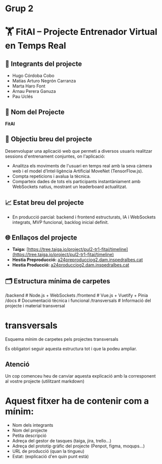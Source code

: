 # Grup 2
# 🏋️ FitAI – Projecte Entrenador Virtual en Temps Real

## 👥 Integrants del projecte
- Hugo Córdoba Cobo  
- Matías Arturo Negrón Carranza  
- Marta Haro Font  
- Arnau Perera Ganuza  
- Pau Uclés  

## 🌟 Nom del Projecte
**FitAI**

## 🎯 Objectiu breu del projecte
Desenvolupar una aplicació web que permeti a diversos usuaris realitzar sessions d'entrenament conjuntes, on l'aplicació:  
- Analitza els moviments de l'usuari en temps real amb la seva càmera web i el model d’Intel·ligència Artificial MoveNet (TensorFlow.js).  
- Compta repeticions i avalua la tècnica.  
- Comparteix dades de tots els participants instantàniament amb WebSockets natius, mostrant un leaderboard actualitzat.

## 📈 Estat breu del projecte
- En producció parcial: backend i frontend estructurats, IA i WebSockets integrats, MVP funcional, backlog inicial definit.  

## 🌐 Enllaços del projecte
- **Taiga:** [https://tree.taiga.io/project/pul2-tr1-fitai/timeline](https://tree.taiga.io/project/pul2-tr1-fitai/timeline)  
- **Hestia Preproducció:** [a24preproducciog2.dam.inspedralbes.cat](http://a24preproducciog2.dam.inspedralbes.cat)  
- **Hestia Producció:** [a24producciog2.dam.inspedralbes.cat](http://a24producciog2.dam.inspedralbes.cat)  

## 🗂️ Estructura mínima de carpetes
/backend # Node.js + WebSockets
/frontend # Vue.js + Vuetify + Pinia
/docs # Documentació tècnica i funcional
/transversals # Informació del projecte i material transversal

# transversals
Esquema mínim de carpetes pels projectes transversals

És obligatori seguir aquesta estructura tot i que la podeu ampliar.

## Atenció
Un cop comenceu heu de canviar aquesta explicació amb la corresponent al vostre projecte (utilitzant markdown)

# Aquest fitxer ha de contenir com a mínim:
 * Nom dels integrants
 * Nom del projecte
 * Petita descripció
 * Adreça del gestor de tasques (taiga, jira, trello...)
 * Adreça del prototip gràfic del projecte (Penpot, figma, moqups...)
 * URL de producció (quan la tingueu)
 * Estat: (explicació d'en quin punt està)

